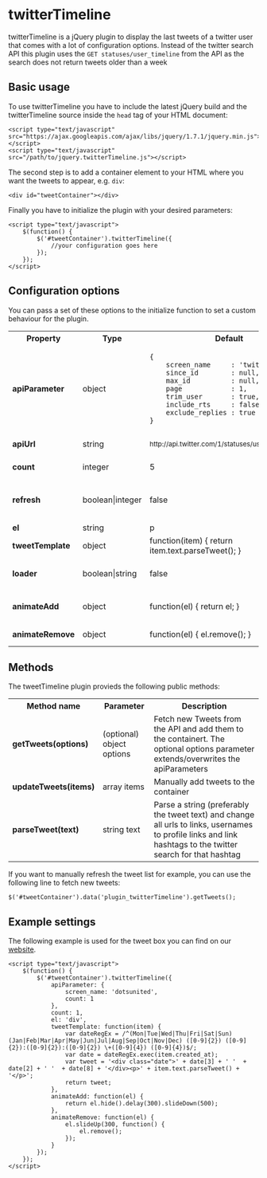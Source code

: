 twitterTimeline
================

twitterTimeline is a jQuery plugin to display the last tweets of a twitter user that comes with a lot of configuration options.
Instead of the twitter search API this plugin uses the `GET statuses/user_timeline` from the API as the search does not return tweets older than a week

Basic usage
-----------

To use twitterTimeline you have to include the latest jQuery build and the twitterTimeline source inside the `head` tag of your HTML document:

    <script type="text/javascript" src="https://ajax.googleapis.com/ajax/libs/jquery/1.7.1/jquery.min.js"></script>
    <script type="text/javascript" src="/path/to/jquery.twitterTimeline.js"></script>

The second step is to add a container element to your HTML where you want the tweets to appear, e.g. `div`:

    <div id="tweetContainer"></div>

Finally you have to initialize the plugin with your desired parameters:

    <script type="text/javascript">
        $(function() {
            $('#tweetContainer').twitterTimeline({
                //your configuration goes here
            });
        });
    </script>

Configuration options
---------------------

You can pass a set of these options to the initialize function to set a custom behaviour for the plugin.

<table>
    <tr>
        <th>Property</th>
        <th>Type</th>
        <th>Default</th>
        <th>Description</th>
    </tr>
    <tr>
        <td><strong>apiParameter</strong></td>
        <td>object</td>
        <td><pre><code>{
    screen_name     : 'twitter',
    since_id        : null,
    max_id          : null,
    page            : 1,
    trim_user       : true,
    include_rts     : false,
    exclude_replies : true
}</code></pre></td>
        <td>These parameters will be used to call the twitter API. You can find a complete list of valid parameters [here](https://dev.twitter.com/docs/api/1/get/statuses/user_timeline)</td>
    </tr>
    <tr>
        <td><strong>apiUrl</strong></td>
        <td>string</td>
        <td><small>http://api.twitter.com/1/statuses/user_timeline.json</small></td>
        <td>URL of the API that will be called with a JSONP-Call. Remind, that if you change the URL the expected parameters may vary!</td>
    </tr>
    <tr>
        <td><strong>count</strong></td>
        <td>integer</td>
        <td>5</td>
        <td>Specifies the number of tweets that are displayed by the plugin.</td>
    </tr>
    <tr>
        <td><strong>refresh</strong></td>
        <td>boolean|integer</td>
        <td>false</td>
        <td>If set to a numeric value, the timeline will be refreshed every x seconds. New tweets will be prepended to the list, and old tweets will be deleted to maintain the maximum number specified with the option count</td>
    </tr>
    <tr>
        <td><strong>el</strong></td>
        <td>string</td>
        <td>p</td>
        <td>Wrap this element around each tweet</td>
    </tr>
    <tr>
        <td><strong>tweetTemplate</strong></td>
        <td>object</td>
        <td>function(item) { return item.text.parseTweet(); }</td>
        <td>Function to render each tweet. The tweet data is passed as an argument, and the plugin is accessible via the this variable.</td>
    </tr>
    <tr>
        <td><strong>loader</strong></td>
        <td>boolean|string</td>
        <td>false</td>
        <td>Class name of a loader placeholder that is inside the tweet container. Every element with this class will be removed with the animateRemove method on the first fetch call</td>
    </tr>
    <tr>
        <td><strong>animateAdd</strong></td>
        <td>object</td>
        <td>function(el) { return el; }</td>
        <td>Animate method to add elements. This method has to return the new element. If not, the element will not be added to the DOM.</td>
    </tr>
    <tr>
        <td><strong>animateRemove</strong></td>
        <td>object</td>
        <td>function(el) { el.remove(); }</td>
        <td>Animate method to remove elements. This method has to remove the element from the DOM!</td>
    </tr>
</table>

Methods
------------------

The tweetTimeline plugin provieds the following public methods:

<table>
    <tr>
        <th>Method name</th>
        <th>Parameter</th>
        <th>Description</th>
    </tr>
    <tr>
        <td><strong>getTweets(options)</strong></td>
        <td>(optional) object options</td>
        <td>Fetch new Tweets from the API and add them to the containert. The optional options parameter extends/overwrites the apiParameters</td>
    </tr>
    <tr>
        <td><strong>updateTweets(items)</strong></td>
        <td>array items</td>
        <td>Manually add tweets to the container</td>
    </tr>
    <tr>
        <td><strong>parseTweet(text)</strong></td>
        <td>string text</td>
        <td>Parse a string (preferably the tweet text) and change all urls to links, usernames to profile links and link hashtags to the twitter search for that hashtag</td>
    </tr>
</table>

If you want to manually refresh the tweet list for example, you can use the following line to fetch new tweets:

    $('#tweetContainer').data('plugin_twitterTimeline').getTweets();


Example settings
----------------

The following example is used for the tweet box you can find on our [website](http://dotsunited.de).

    <script type="text/javascript">
        $(function() {
            $('#tweetContainer').twitterTimeline({
                apiParameter: {
                    screen_name: 'dotsunited',
                    count: 1
                },
                count: 1,
                el: 'div',
                tweetTemplate: function(item) {
                    var dateRegEx = /^(Mon|Tue|Wed|Thu|Fri|Sat|Sun) (Jan|Feb|Mar|Apr|May|Jun|Jul|Aug|Sep|Oct|Nov|Dec) ([0-9]{2}) ([0-9]{2}):([0-9]{2}):([0-9]{2}) \+([0-9]{4}) ([0-9]{4})$/;
                    var date = dateRegEx.exec(item.created_at);
                    var tweet = '<div class="date">' + date[3] + ' '  + date[2] + ' '  + date[8] + '</div><p>' + item.text.parseTweet() + '</p>';
                    return tweet;
                },
                animateAdd: function(el) {
                    return el.hide().delay(300).slideDown(500);
                },
                animateRemove: function(el) {
                    el.slideUp(300, function() {
                        el.remove();
                    });
                }
            });
        });
    </script>